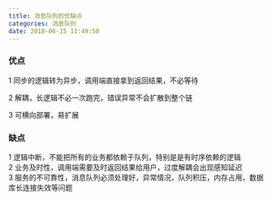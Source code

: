 ```yaml
---
title: 消息队列的优缺点
categories: 消息队列
date: 2018-06-15 11:49:50
---
```



### 优点

1 同步的逻辑转为异步，调用端直接拿到返回结果，不必等待  

2 解耦，长逻辑不必一次跑完，错误异常不会扩散到整个链  

3 可横向部署，易扩展

### 缺点

1 逻辑中断，不能把所有的业务都依赖于队列，特别是是有时序依赖的逻辑  
2 业务及时性，调用端需要及时返回结果给用户，过度解耦会出现感知延迟  
3 服务的不可靠性，消息队列必须处理好，异常情况，队列积压，内存占用，数据库长连接失效等问题
